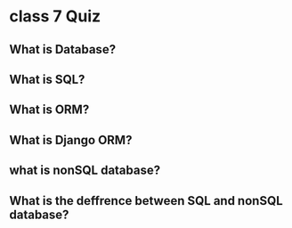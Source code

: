 # class 7 Quiz

## What is Database?

<!-- 

```python
Database is a collection of data.
```

-->

## What is SQL?

<!-- 

```python
SQL is a language used to communicate with database.
```

-->

## What is ORM?

<!-- 

```python
ORM is a language used to communicate with database.
```

-->

## What is Django ORM?


<!-- 

```python
Django ORM is a language used to communicate with database.
```

-->

## what is nonSQL database?

<!-- 

```python
Database is a collection of data.
```


-->

## What is the deffrence between SQL and nonSQL database?


<!-- 

SQL IS A RELATIONAL DATABASE

NON SQL IS A NON RELATIONAL DATABASE


-->


